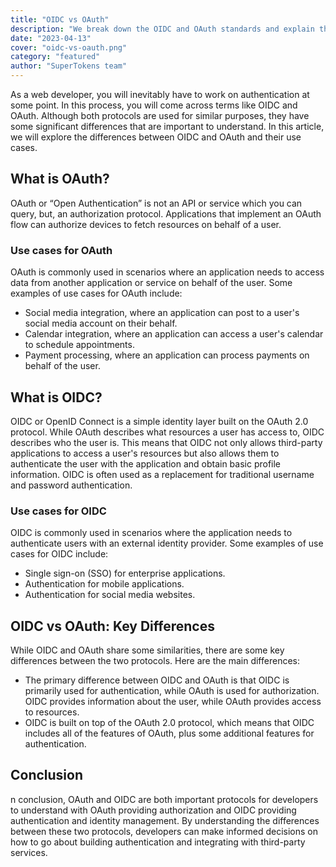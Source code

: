 ```yaml
---
title: "OIDC vs OAuth"
description: "We break down the OIDC and OAuth standards and explain the key differences between the two"
date: "2023-04-13"
cover: "oidc-vs-oauth.png"
category: "featured"
author: "SuperTokens team"
---
```


As a web developer, you will inevitably have to work on authentication at some point. In this process, you will come across terms like OIDC and OAuth. Although both protocols are used for similar purposes, they have some significant differences that are important to understand. In this article, we will explore the differences between OIDC and OAuth and their use cases.


## What is OAuth?
OAuth or “Open Authentication” is not an API or service which you can query, but, an authorization protocol. Applications that implement an OAuth flow can authorize devices to fetch resources on behalf of a user.

### Use cases for OAuth
OAuth is commonly used in scenarios where an application needs to access data from another application or service on behalf of the user. Some examples of use cases for OAuth include:

- Social media integration, where an application can post to a user's social media account on their behalf.
- Calendar integration, where an application can access a user's calendar to schedule appointments.
- Payment processing, where an application can process payments on behalf of the user.


## What is OIDC?
OIDC or OpenID Connect is a simple identity layer built on the OAuth 2.0 protocol. While OAuth describes what resources a user has access to, OIDC describes who the user is. This means that OIDC not only allows third-party applications to access a user's resources but also allows them to authenticate the user with the application and obtain basic profile information.  OIDC is often used as a replacement for traditional username and password authentication.


### Use cases for OIDC
OIDC is commonly used in scenarios where the application needs to authenticate users with an external identity provider. Some examples of use cases for OIDC include:

- Single sign-on (SSO) for enterprise applications.
- Authentication for mobile applications.
- Authentication for social media websites.


## OIDC vs OAuth: Key Differences
While OIDC and OAuth share some similarities, there are some key differences between the two protocols. Here are the main differences:
- The primary difference between OIDC and OAuth is that OIDC is primarily used for authentication, while OAuth is used for authorization. OIDC provides information about the user, while OAuth provides access to resources.
- OIDC is built on top of the OAuth 2.0 protocol, which means that OIDC includes all of the features of OAuth, plus some additional features for authentication.


## Conclusion

n conclusion, OAuth and OIDC are both important protocols for developers to understand with OAuth providing authorization and OIDC providing authentication and identity management. By understanding the differences between these two protocols, developers can make informed decisions on how to go about building authentication and integrating with third-party services.


